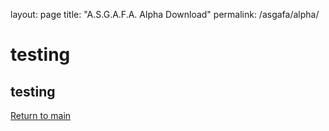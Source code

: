 layout: page
title: "A.S.G.A.F.A. Alpha Download"
permalink: /asgafa/alpha/

# testing

## testing

[Return to main](1ndev.github.io)
